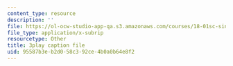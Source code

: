```yaml
---
content_type: resource
description: ''
file: https://ol-ocw-studio-app-qa.s3.amazonaws.com/courses/18-01sc-single-variable-calculus-fall-2010/95587b3eb2d058c392ce4b0a0b64e8f2_ryLdyDrBfvI.vtt
file_type: application/x-subrip
resourcetype: Other
title: 3play caption file
uid: 95587b3e-b2d0-58c3-92ce-4b0a0b64e8f2
---
```

